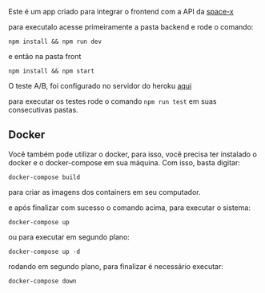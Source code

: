 Este é um app criado para integrar o frontend com a API da [space-x](https://github.com/r-spacex/SpaceX-API)

para executalo acesse primeiramente a pasta backend e rode o comando:

`npm install && npm run dev`

e então na pasta front

`npm install && npm start`

O teste A/B, foi configurado no servidor do heroku [aqui](https://callix-challenge.herokuapp.com/)

para executar os testes rode o comando `npm run test` em suas consecutivas pastas. 

## Docker

Você também pode utilizar o docker, para isso, você precisa ter instalado o docker e o docker-compose em sua máquina. Com isso, basta digitar:

`docker-compose build`

para criar as imagens dos containers em seu computador.

e após finalizar com sucesso o comando acima, para executar o sistema:

`docker-compose up` 

ou para executar em segundo plano:

`docker-compose up -d`

rodando em segundo plano, para finalizar é necessário executar:

`docker-compose down`